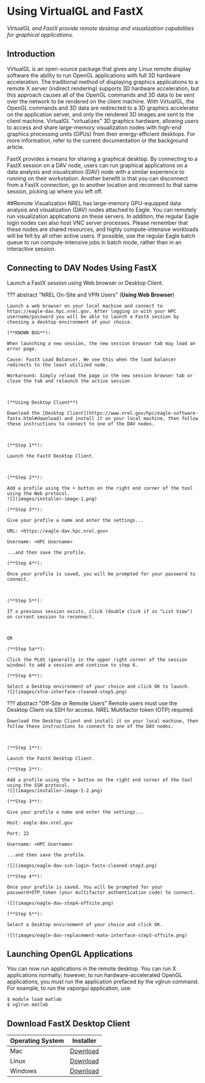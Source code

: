# Using VirtualGL and FastX 

*VirtualGL and FastX provide remote desktop and visualization capabilities for graphical applications.*

## Introduction
VirtualGL is an open-source package that gives any Linux remote display software the ability to run OpenGL applications with full 3D hardware acceleration. The traditional method of displaying graphics applications to a remote X server (indirect rendering) supports 3D hardware acceleration, but this approach causes all of the OpenGL commands and 3D data to be sent over the network to be rendered on the client machine. With VirtualGL, the OpenGL commands and 3D data are redirected to a 3D graphics accelerator on the application server, and only the rendered 3D images are sent to the client machine. VirtualGL "virtualizes" 3D graphics hardware, allowing users to access and share large-memory visualization nodes with high-end graphics processing units (GPUs) from their energy-efficient desktops. For more information, refer to the current documentation or the background article.

FastX provides a means for sharing a graphical desktop. By connecting to a FastX session on a DAV node, users can run graphical applications on a data analysis and visualization (DAV) node with a similar experience to running on their workstation.  Another benefit is that you can disconnect from a FastX connection, go to another location and reconnect to that same session, picking up where you left off.

##Remote Visualization
NREL has large-memory GPU-equipped data analysis and visualization (DAV) nodes attached to Eagle. You can remotely run visualization applications on these servers. In addition, the regular Eagle login nodes can also host VNC server processes. Please remember that these nodes are shared resources, and highly compute-intensive workloads will be felt by all other active users. If possible, use the regular Eagle batch queue to run compute-intensive jobs in batch mode, rather than in an interactive session.

## Connecting to DAV Nodes Using FastX
Launch a FastX session using Web browser or Desktop Client.

??? abstract "NREL On-Site and VPN Users" 
    (**Using Web Browser**)

    Launch a web browser on your local machine and connect to https://eagle-dav.hpc.nrel.gov. After logging in with your HPC username/password you will be able to launch a FastX session by choosing a desktop environment of your choice.

    (**KNOWN BUG**):

    When launching a new session, the new session browser tab may load an error page.

    Cause: FastX Load Balancer. We see this when the load balancer redirects to the least utilized node.

    Workaround: Simply reload the page in the new session browser tab or close the tab and relaunch the active session



    (**Using Desktop Client**)

    Download the [Desktop Client](https://www.nrel.gov/hpc/eagle-software-fastx.html#download) and install it on your local machine, then follow these instructions to connect to one of the DAV nodes.



    (**Step 1**):

    Launch the FastX Desktop Client.



    (**Step 2**):

    Add a profile using the + button on the right end corner of the tool using the Web protocol.
    ![](images/installer-image-1.png)

    (**Step 3**):

    Give your profile a name and enter the settings...

    URL: <https://eagle-dav.hpc.nrel.gov>

    Username: <HPC Username>

    ...and then save the profile.

    (**Step 4**):

    Once your profile is saved, you will be prompted for your password to connect.



    (**Step 5**):

    If a previous session exists, click (double click if in "List View") on current session to reconnect.



    OR

    (**Step 5a**):

    Click the PLUS (generally in the upper right corner of the session window) to add a session and continue to step 6.

    (**Step 6**):

    Select a Desktop environment of your choice and click OK to launch.
    ![](images/xfce-interface-cleaned-step5.png)



??? abstract "Off-Site or Remote Users"
    Remote users must use the Desktop Client via SSH for access. NREL Multifactor token (OTP) required.

    Download the Desktop Client and install it on your local machine, then follow these instructions to connect to one of the DAV nodes.



    (**Step 1**):

    Launch the FastX Desktop Client.

    (**Step 2**):

    Add a profile using the + button on the right end corner of the tool using the SSH protocol.
    ![](images/installer-image-1-2.png)

    (**Step 3**):

    Give your profile a name and enter the settings...

    Host: eagle-dav.nrel.gov

    Port: 22

    Username: <HPC Username>

    ...and then save the profile.

    ![](images/eagle-dav-ssh-login-fastx-cleaned-step3.png)

    (**Step 4**):

    Once your profile is saved. You will be prompted for your password+OTP_token (your multifactor authentication code) to connect.

    ![](images/eagle-dav-step4-offsite.png)

    (**Step 5**):

    Select a Desktop environment of your choice and click OK.

    ![](images/eagle-dav-replacement-mate-interface-step5-offsite.png)

## Launching OpenGL Applications
You can now run applications in the remote desktop. You can run X applications normally; however, to run hardware-accelerated OpenGL applications, you must run the application prefaced by the vglrun command. For example, to run the vaporgui application, use:

```
$ module load matlab
$ vglrun matlab
```

## Download FastX Desktop Client

|Operating System |	Installer|
|-----------------|----------|
|Mac	          |[Download](https://starnet.com/files/private/FastX31/FastX3-3.1.22.dmg) |
|Linux	          |[Download](https://starnet.com/files/private/FastX31/FastX3-3.1.21.rhel7.x86_64.tar.gz) |
|Windows          |[Download](https://starnet.com/files/private/FastX31/FastX-3.1.22-setup.exe) |